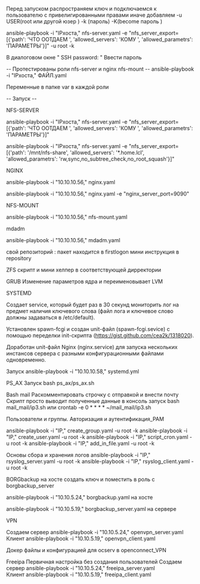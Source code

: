 Перед запуском распространяем ключ и подключаемся к пользователю с привелигированными правами
иначе добавляем -u USER(root или другой юзер ) -k (пароль) -K(become пароль ) 

ansible-playbook -i "IPхоста," nfs-server.yaml -e "nfs_server_export=[{'path': 'ЧТО ООТДАЕМ ', 'allowed_servers': 'КОМУ ', 'allowed_parametrs': 'ПАРАМЕТРЫ'}]" -u root -k 

В диалоговом окне " SSH password: " Ввести пароль

-- Протестированы роли nfs-server и nginx nfs-mount  --
ansible-playbook -i "IPхоста," ФАЙЛ.yaml 

Переменные в папке var в каждой роли 

-- Запуск -- 

NFS-SERVER

ansible-playbook -i "IPхоста," nfs-server.yaml -e "nfs_server_export=[{'path': 'ЧТО ООТДАЕМ ', 'allowed_servers': 'КОМУ ', 'allowed_parametrs': 'ПАРАМЕТРЫ'}]"


ansible-playbook -i "IPхоста," nfs-server.yaml -e "nfs_server_export=[{'path': '/mnt/nfs-share', 'allowed_servers': '*.home.lcl', 'allowed_parametrs': 'rw,sync,no_subtree_check,no_root_squash'}]"

NGINX


ansible-playbook -i "10.10.10.56," nginx.yaml

ansible-playbook -i "10.10.10.56," nginx.yaml -e "nginx_server_port=9090"     


NFS-MOUNT

ansible-playbook -i "10.10.10.56," nfs-mount.yaml  


mdadm

ansible-playbook -i "10.10.10.56," mdadm.yaml  


свой репозиторий :
пакет находится в firstlogon
мини инструкция в repository

ZFS 
скрипт и мини хелпер в соответствующей дирректории 

GRUB
Изменение параметров ядра и переименовывает LVM

SYSTEMD

Создает service, который будет раз в 30 секунд мониторить лог на предмет наличия ключевого слова (файл лога и ключевое слово должны задаваться в /etc/default).

Установлен spawn-fcgi и создан  unit-файл (spawn-fcgi.sevice) с помощью переделки init-скрипта (https://gist.github.com/cea2k/1318020).

Доработан unit-файл Nginx (nginx.service) для запуска нескольких инстансов сервера с разными конфигурационными файлами одновременно.

Запуск ansible-playbook -i "10.10.10.58," systemd.yml


PS_AX 
Запуск bash ps_ax/ps_ax.sh


Bash mail
Раскомментировать строчку с отправкой и внести почту
Скрипт просто выводит полученные данные в консоль 
запуск bash mail_mail/ip3.sh или  crontab -e        0 * * * * ~/mail_mail/ip3.sh


Пользователи и группы. Авторизация и аутентификация_РАМ

ansible-playbook -i "IP," create_group.yaml -u root -k
ansible-playbook -i "IP," create_user.yaml -u root -k
ansible-playbook -i "IP," script_cron.yaml -u root -k
ansible-playbook -i "IP," add_in_file.yaml -u root -k

Основы сбора и хранения логов 
ansible-playbook -i "IP," rsyslog_server.yaml -u root -k
ansible-playbook -i "IP," rsyslog_client.yaml -u root -k

BORGbackup 
на хосте создать ключ и поместить в роль с borgbackup_server

ansible-playbook -i "10.10.5.24," borgbackup.yaml     на хосте 

ansible-playbook -i "10.10.5.19," borgbackup_server.yaml  на сервере    



VPN

Создаем сервер
ansible-playbook -i "10.10.5.24," openvpn_server.yaml  
Клиент
ansible-playbook -i "10.10.5.19," openvpn_client.yaml  

Докер файлы и конфигурацией для ocserv в openconnect_VPN

Freeipa
Первичная настройка без создания пользователей 
Создаем сервер
ansible-playbook -i "10.10.5.24," freeipa_server.yaml  
Клиент
ansible-playbook -i "10.10.5.19," freeipa_client.yaml  
